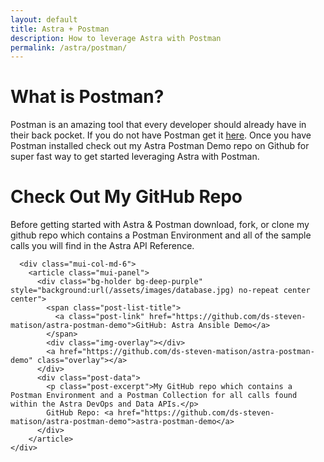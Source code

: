 ```yaml
---
layout: default
title: Astra + Postman
description: How to leverage Astra with Postman
permalink: /astra/postman/
---
```


# What is Postman?

Postman is an amazing tool that every developer should already have in their back pocket.  If you do not have Postman get it [here](https://www.postman.com/downloads/).  Once you have Postman installed check out my Astra Postman Demo repo on Github for super fast way to get started leveraging Astra with Postman.

# Check Out My GitHub Repo

Before getting started with Astra & Postman download, fork, or clone my github repo which contains a Postman Environment and all of the sample calls you will find in the Astra API Reference.

<div class="mui-container">
    <div class="home mui-row">

      <div class="mui-col-md-6">
        <article class="mui-panel">
          <div class="bg-holder bg-deep-purple" style="background:url(/assets/images/database.jpg) no-repeat center center">
            <span class="post-list-title">
              <a class="post-link" href="https://github.com/ds-steven-matison/astra-postman-demo">GitHub: Astra Ansible Demo</a>
            </span>
            <div class="img-overlay"></div>
            <a href="https://github.com/ds-steven-matison/astra-postman-demo" class="overlay"></a>
          </div>
          <div class="post-data">
            <p class="post-excerpt">My GitHub repo which contains a Postman Environment and a Postman Collection for all calls found within the Astra DevOps and Data APIs.</p>
            GitHub Repo: <a href="https://github.com/ds-steven-matison/astra-postman-demo">astra-postman-demo</a>
          </div>
        </article>
    </div>
  </div>
</div>